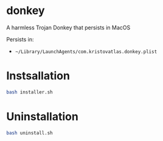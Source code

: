 # donkey
A harmless Trojan Donkey that persists in MacOS

Persists in:
  * `~/Library/LaunchAgents/com.kristovatlas.donkey.plist`

# Instsallation

```bash
bash installer.sh
```

# Uninstallation

```bash
bash uninstall.sh